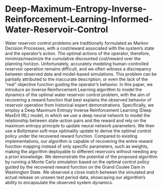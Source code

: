 # Deep-Maximum-Entropy-Inverse-Reinforcement-Learning-Informed-Water-Reservoir-Control

Water reservoir control problems are traditionally formulated as Markov Decision Processes, with a cost/reward associated with the system’s state and the operator’s action. The optimal actions of the operator, therefore, minimize/maximize the cumulative discounted cost/reward over the planning horizon. Unfortunately, accurately modeling human-controlled reservoir operation remains difficult, and we often witness a discrepancy between observed data and model-based simulations. This problem can be partially attributed to the inaccurate description, or even the lack of the “real” objective function guiding the operator’s behavior. In this paper, we introduce an Inverse Reinforcement Learning algorithm to model the dynamics of the optimal water reservoir control problem, with the aim of recovering a reward function that best explains the observed behavior of reservoir operation from historical expert demonstrations. Specifically, we employ a Deep Maximum Entropy Inverse Reinforcement Learning (Deep MaxEnt IRL) model, in which we use a deep neural network to model the relationship between state-action pairs and the reward and rely on the maximum entropy principle to update neural network parameters. We then use a Boltzmann soft-max optimality update to derive the optimal control policy under the recovered reward function. Compared to existing implementations, our algorithm is capable of recovering the entire reward function mapping instead of only specific parameters, such as weights, making the algorithm deployable to different reservoirs without needing any a priori knowledge. We demonstrate the potential of the proposed algorithm by running a Monte Carlo simulation based on the optimal control policy guided by the recovered reward function on the Grand Coulee Dam in Washington State. We observed a close match between the simulated and actual release on unseen test period data, showcasing our algorithm’s ability to encapsulate the observed system dynamics.
